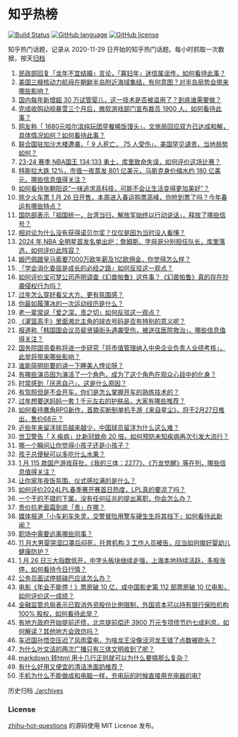 # 知乎热榜
[![Build Status](https://github.com/ToWeLong/zhihu-hot-questions/workflows/CI/badge.svg)](https://github.com/ToWeLong/zhihu-hot-questions/actions)
[![GitHub language](https://img.shields.io/badge/language-golang-orange.svg)](https://golang.org/)
[![GitHub license](https://img.shields.io/github/license/ToWeLong/zhihu-hot-questions)](https://github.com/ToWeLong/zhihu-hot-questions/blob/main/LICENSE)

知乎热门话题，记录从 2020-11-29 日开始的知乎热门话题。每小时抓取一次数据，按天[归档](./archives)

<!-- BEGIN -->

1. [民政部回复「龙年不宜结婚」言论，「寡妇年」迷信属谣传，如何看待此事？](https://www.zhihu.com/question/641129678)
1. [美国三艘核动力航母在朝鲜半岛附近海域集结，有何意图？对半岛局势会带来哪些影响？](https://www.zhihu.com/question/641290065)
1. [国内每年新增超 30 万试管婴儿，这一技术是否被滥用了？到底谁需要做？](https://www.zhihu.com/question/640675161)
1. [完成收购动视暴雪三个月后，微软游戏部门宣布裁员 1900 人，如何看待此事？](https://www.zhihu.com/question/641289711)
1. [网友称「 1680元哈尔滨纯玩团早餐稀饭馒头」，文旅局回应双方已达成和解，具体情况如何？如何看待此事？](https://www.zhihu.com/question/640987733)
1. [联合国驻加沙大楼遭袭，「 9 人死亡， 75 人受伤」，美国罕见谴责，当地局势如何？](https://www.zhihu.com/question/641120469)
1. [23-24 赛季 NBA国王 134:133 勇士，库里致命失误，如何评价这场比赛？](https://www.zhihu.com/question/641298779)
1. [特斯拉大跌 12%，市值一夜蒸发 801 亿美元，马斯克身价缩水约 180 亿美元，哪些信息值得关注？](https://www.zhihu.com/question/641289677)
1. [如何看待张朝阳说“一味追求高科技，可能不会让生活变得更加美好”？](https://www.zhihu.com/question/641296825)
1. [除夕火车票 1 月 26 日开售，本周进入春运购票高峰，你抢到票了吗？今年春运有哪些特点？](https://www.zhihu.com/question/641197955)
1. [国防部表示「祖国统一，台湾当归，解放军始终以行动说话」，释放了哪些信号？](https://www.zhihu.com/question/641181945)
1. [相对论为什么没有获得诺贝尔奖？仅仅是因为当时没人看懂？](https://www.zhihu.com/question/640926494)
1. [2024 年 NBA 全明星首发名单出炉：詹姆斯、字母哥分别担任队长，库里落选，如何评价此阵容？](https://www.zhihu.com/question/641295669)
1. [姆巴佩跟皇马索要7000万欧年薪及1亿欧佣金，你觉得怎么样？](https://www.zhihu.com/question/641118875)
1. [「学会消化委屈是成长的必经之路」如何反驳这一观点？](https://www.zhihu.com/question/640085697)
1. [如何评价宝可梦公司声明调查《幻兽帕鲁》这件事？《幻兽帕鲁》真的存在抄袭侵权行为吗？](https://www.zhihu.com/question/641141773)
1. [过年怎么穿好看又大方、更有氛围感？](https://www.zhihu.com/question/638134014)
1. [你最如履薄冰的一次运动经历是什么？](https://www.zhihu.com/question/640651635)
1. [老一辈常说「爱之深，责之切」如何反驳这一观点？](https://www.zhihu.com/question/640085702)
1. [《灌篮高手》里面湘北主角的球衣号码是否有特别的意义呢？](https://www.zhihu.com/question/23902993)
1. [报道称「韩国国会议员裴贤镇街头遇袭受伤，被送往医院救治」，哪些信息值得关注？](https://www.zhihu.com/question/641179699)
1. [国务院国资委称将进一步研究「将市值管理纳入中央企业负责人业绩考核」，此举将带来哪些影响？](https://www.zhihu.com/question/640940155)
1. [谁能简明扼要的讲一下睡美人悖论呀？](https://www.zhihu.com/question/517126539)
1. [有哪些演员因为演活了一个角色，成为了这个角色在观众心目中的化身？](https://www.zhihu.com/question/397103732)
1. [时常感到「厌恶自己」，这是什么原因？](https://www.zhihu.com/question/639630617)
1. [有驾照但是不会开车，你们是怎么掌握开车的熟练技术的？](https://www.zhihu.com/question/637181148)
1. [过年想要送妈妈一套 1 千元左右的护肤品，大家有哪些推荐？](https://www.zhihu.com/question/640725394)
1. [如何看待鹰角RPG新作，首款买断制单机手游《来自星尘》，将于2月27日推出，售价68元？](https://www.zhihu.com/question/641299869)
1. [近些年来留洋球员越来越少，中国球员留洋为什么这么难？](https://www.zhihu.com/question/641155261)
1. [世卫警告「 X 疾病」比新冠致命 20 倍，如何预防未知疾病再次引发大流行？](https://www.zhihu.com/question/641131673)
1. [哪一个瞬间让你觉得小孩子还是小孩子？](https://www.zhihu.com/question/640356676)
1. [孩子总便秘可以多吃什么水果？](https://www.zhihu.com/question/637841474)
1. [1 月 115 款国产游戏获批，《我的三体：2277》、《万龙觉醒》等在列，哪些信息值得关注？](https://www.zhihu.com/question/641289682)
1. [让你家年夜饭氛围、仪式感拉满的是什么？](https://www.zhihu.com/question/640073543)
1. [如何评价2024LPL春季赛开赛首日热度，LPL真的要凉了吗？](https://www.zhihu.com/question/640819117)
1. [一个干的不错的下属，没有任何征兆的提出离职，你会怎么办？](https://www.zhihu.com/question/641112862)
1. [贵价抗老面霜到底「贵」在哪？](https://www.zhihu.com/question/640725385)
1. [媒体报道「小车刹车失灵，交警冒险用警车硬生生将其挡下」如何看待此新闻？](https://www.zhihu.com/question/640261885)
1. [职场中需要远离哪些同事？](https://www.zhihu.com/question/640263958)
1. [11 月大男婴哭湿口罩后闷死，托育机构 3 工作人员被告，应当如何做好婴幼儿健康防护？](https://www.zhihu.com/question/641296256)
1. [1 月 26 日三大指数低开，中字头板块继续走强，上海本地持续活跃，多股涨停，如何看待今日行情？](https://www.zhihu.com/question/641294979)
1. [公务员面试停顿磕巴应该怎么办？](https://www.zhihu.com/question/637794039)
1. [电影《年会不能停！》票房破 10 亿，成中国影史第 112 部票房破 10 亿电影，如何评价这一成绩？](https://www.zhihu.com/question/641145930)
1. [金融监管总局表示已取消外资股份比例限制，外国资本可以持有银行保险机构 100% 股权，如何看待此举？](https://www.zhihu.com/question/641296773)
1. [有地方政府开始提前还债，北京提前偿还 3900 万元专项债节约七成利息，如何解读？其他地方会效仿吗？](https://www.zhihu.com/question/640658068)
1. [车迟国孙悟空压迟了风雨雷电，为啥龙王没像泾河龙王错了点数被砍头？](https://www.zhihu.com/question/640987058)
1. [为什么叶文洁的两次广播只有三体文明收到了呢？](https://www.zhihu.com/question/639267108)
1. [markdown 转html 用十几行正则就可以为什么要搞那么复杂？](https://www.zhihu.com/question/443343954)
1. [有什么好用又便宜的清洁洗面奶推荐？](https://www.zhihu.com/question/636157389)
1. [手机为什么不能做成和电脑一样，充电玩的时候直接用充电器的电?](https://www.zhihu.com/question/638859762)

<!-- END -->

历史归档 [./archives](./archives)


### License
[zhihu-hot-questions](https://github.com/towelong/zhihu-hot-questions) 的源码使用 MIT License 发布。